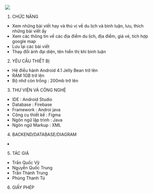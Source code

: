 ![](https://user-images.githubusercontent.com/67744403/124298351-59957600-db86-11eb-8f1d-d96d09fe6bf8.PNG)

1. CHỨC NĂNG
- Xem những bài viết hay và thú vị về du lịch và bình luận, lưu, thích những bài viết ấy
- Xem các thông tin về các địa điểm du lịch, địa điểm, giá vé, tích hợp google map
- Lưu lại các bài viết 
- Thay đổi ảnh đại diện, tên hiển thị khi bình luận
2. YÊU CẦU THIẾT BỊ
- Hệ điều hành Android 4.1 Jelly Bean trở lên
- RAM 1GB trở lên
- Bộ nhớ còn trống : 200mb trở lên
3. THƯ VIỆN VÀ CÔNG NGHỆ
- IDE : Android Studio
- Database : Firebase
- Framework : Androi java
- Công cụ thiết kế : Figma
- Ngôn ngữ lập trình : Java
- Ngôn ngữ Markup : XML
4. BACKEND/DATABASE/DIAGRAM
- 
5. TÁC GIẢ
- Trần Quốc Vỹ
- Nguyễn Quốc Trung
- Trần Thành Trung
- Phùng Thanh Tú
6. GIẤY PHÉP
